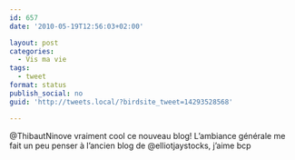 ```yaml
---
id: 657
date: '2010-05-19T12:56:03+02:00'

layout: post
categories:
  - Vis ma vie
tags:
  - tweet
format: status
publish_social: no
guid: 'http://tweets.local/?birdsite_tweet=14293528568'

---
```


@ThibautNinove vraiment cool ce nouveau blog! L’ambiance générale me fait un peu penser à l’ancien blog de @elliotjaystocks, j’aime bcp
